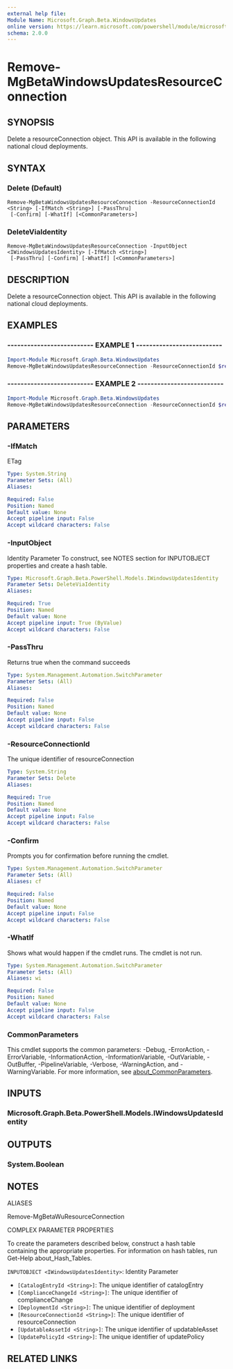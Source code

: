 ```yaml
---
external help file:
Module Name: Microsoft.Graph.Beta.WindowsUpdates
online version: https://learn.microsoft.com/powershell/module/microsoft.graph.beta.windowsupdates/remove-mgbetawindowsupdatesresourceconnection
schema: 2.0.0
---
```


# Remove-MgBetaWindowsUpdatesResourceConnection

## SYNOPSIS
Delete a resourceConnection object.
This API is available in the following national cloud deployments.

## SYNTAX

### Delete (Default)
```
Remove-MgBetaWindowsUpdatesResourceConnection -ResourceConnectionId <String> [-IfMatch <String>] [-PassThru]
 [-Confirm] [-WhatIf] [<CommonParameters>]
```

### DeleteViaIdentity
```
Remove-MgBetaWindowsUpdatesResourceConnection -InputObject <IWindowsUpdatesIdentity> [-IfMatch <String>]
 [-PassThru] [-Confirm] [-WhatIf] [<CommonParameters>]
```

## DESCRIPTION
Delete a resourceConnection object.
This API is available in the following national cloud deployments.

## EXAMPLES

### -------------------------- EXAMPLE 1 --------------------------
```powershell
Import-Module Microsoft.Graph.Beta.WindowsUpdates
Remove-MgBetaWindowsUpdatesResourceConnection -ResourceConnectionId $resourceConnectionId
```



### -------------------------- EXAMPLE 2 --------------------------
```powershell
Import-Module Microsoft.Graph.Beta.WindowsUpdates
Remove-MgBetaWindowsUpdatesResourceConnection -ResourceConnectionId $resourceConnectionId
```



## PARAMETERS

### -IfMatch
ETag

```yaml
Type: System.String
Parameter Sets: (All)
Aliases:

Required: False
Position: Named
Default value: None
Accept pipeline input: False
Accept wildcard characters: False
```

### -InputObject
Identity Parameter
To construct, see NOTES section for INPUTOBJECT properties and create a hash table.

```yaml
Type: Microsoft.Graph.Beta.PowerShell.Models.IWindowsUpdatesIdentity
Parameter Sets: DeleteViaIdentity
Aliases:

Required: True
Position: Named
Default value: None
Accept pipeline input: True (ByValue)
Accept wildcard characters: False
```

### -PassThru
Returns true when the command succeeds

```yaml
Type: System.Management.Automation.SwitchParameter
Parameter Sets: (All)
Aliases:

Required: False
Position: Named
Default value: None
Accept pipeline input: False
Accept wildcard characters: False
```

### -ResourceConnectionId
The unique identifier of resourceConnection

```yaml
Type: System.String
Parameter Sets: Delete
Aliases:

Required: True
Position: Named
Default value: None
Accept pipeline input: False
Accept wildcard characters: False
```

### -Confirm
Prompts you for confirmation before running the cmdlet.

```yaml
Type: System.Management.Automation.SwitchParameter
Parameter Sets: (All)
Aliases: cf

Required: False
Position: Named
Default value: None
Accept pipeline input: False
Accept wildcard characters: False
```

### -WhatIf
Shows what would happen if the cmdlet runs.
The cmdlet is not run.

```yaml
Type: System.Management.Automation.SwitchParameter
Parameter Sets: (All)
Aliases: wi

Required: False
Position: Named
Default value: None
Accept pipeline input: False
Accept wildcard characters: False
```

### CommonParameters
This cmdlet supports the common parameters: -Debug, -ErrorAction, -ErrorVariable, -InformationAction, -InformationVariable, -OutVariable, -OutBuffer, -PipelineVariable, -Verbose, -WarningAction, and -WarningVariable. For more information, see [about_CommonParameters](http://go.microsoft.com/fwlink/?LinkID=113216).

## INPUTS

### Microsoft.Graph.Beta.PowerShell.Models.IWindowsUpdatesIdentity

## OUTPUTS

### System.Boolean

## NOTES

ALIASES

Remove-MgBetaWuResourceConnection

COMPLEX PARAMETER PROPERTIES

To create the parameters described below, construct a hash table containing the appropriate properties. For information on hash tables, run Get-Help about_Hash_Tables.


`INPUTOBJECT <IWindowsUpdatesIdentity>`: Identity Parameter
  - `[CatalogEntryId <String>]`: The unique identifier of catalogEntry
  - `[ComplianceChangeId <String>]`: The unique identifier of complianceChange
  - `[DeploymentId <String>]`: The unique identifier of deployment
  - `[ResourceConnectionId <String>]`: The unique identifier of resourceConnection
  - `[UpdatableAssetId <String>]`: The unique identifier of updatableAsset
  - `[UpdatePolicyId <String>]`: The unique identifier of updatePolicy

## RELATED LINKS

